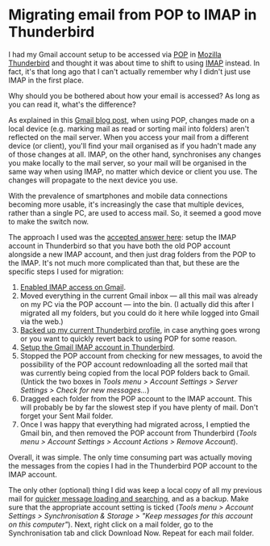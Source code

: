 # Migrating email from POP to IMAP in Thunderbird


I had my Gmail account setup to be accessed via
[POP](https://en.wikipedia.org/wiki/Post_Office_Protocol) in [Mozilla
Thunderbird](http://www.mozilla.org/en-GB/thunderbird/) and thought it
was about time to shift to using
[IMAP](https://en.wikipedia.org/wiki/Internet_Message_Access_Protocol)
instead. In fact, it's that long ago that I can't actually remember why
I didn't just use IMAP in the first place.

Why should you be bothered about how your email is accessed? As long as
you can read it, what's the difference?

As explained in this [Gmail blog
post](http://gmailblog.blogspot.com/2008/05/getting-gmail-anywhere-imap-versus-pop.html),
when using POP, changes made on a local device (e.g. marking mail as
read or sorting mail into folders) aren't reflected on the mail server.
When you access your mail from a different device (or client), you'll
find your mail organised as if you hadn't made any of those changes at
all. IMAP, on the other hand, synchronises any changes you make locally
to the mail server, so your mail will be organised in the same way when
using IMAP, no matter which device or client you use. The changes will
propagate to the next device you use.

With the prevalence of smartphones and mobile data connections becoming
more usable, it's increasingly the case that multiple devices, rather
than a single PC, are used to access mail. So, it seemed a good move to
make the switch now.

The approach I used was the [accepted answer
here](http://superuser.com/questions/317274/convert-a-gmail-account-from-pop-to-imap-and-keep-folder-structure):
setup the IMAP account in Thunderbird so that you have both the old POP
account alongside a new IMAP account, and then just drag folders from
the POP to the IMAP. It's not much more complicated than that, but these
are the specific steps I used for migration:

1. [Enabled IMAP access on
Gmail](https://support.google.com/mail/answer/77695).
2. Moved everything in the current Gmail inbox — all this mail was
already on my PC via the POP account — into the bin. (I actually did
this after I migrated all my folders, but you could do it here while
logged into Gmail via the web.)
3. [Backed up my current Thunderbird
profile](http://kb.mozillazine.org/Profile_backup), in case anything
goes wrong or you want to quickly revert back to using POP for some
reason.
4. [Setup the Gmail IMAP account in
Thunderbird](https://support.mozillamessaging.com/en-US/kb/thunderbird-and-gmail).
5. Stopped the POP account from checking for new messages, to avoid the
possibility of the POP account redownloading all the sorted mail that
was currently being copied from the local POP folders back to Gmail.
(Untick the two boxes in *Tools menu \> Account Settings \> Server
Settings \> Check for new messages…*)
6. Dragged each folder from the POP account to the IMAP account. This
will probably be by far the slowest step if you have plenty of mail.
Don't forget your Sent Mail folder.
7. Once I was happy that everything had migrated across, I emptied the
Gmail bin, and then removed the POP account from Thunderbird (*Tools
menu \> Account Settings \> Account Actions \> Remove Account*).

Overall, it was simple. The only time consuming part was actually moving
the messages from the copies I had in the Thunderbird POP account to the
IMAP account.

The only other (optional) thing I did was keep a local copy of all my
previous mail for [quicker message loading and
searching](https://support.mozillamessaging.com/en-US/kb/imap-synchronization#w_benefits-of-imap),
and as a backup. Make sure that the appropriate account setting is
ticked (*Tools menu \> Account Settings \> Synchronisation & Storage \>
"Keep messages for this account on this computer"*). Next, right click
on a mail folder, go to the Synchronisation tab and click Download Now.
Repeat for each mail folder.

